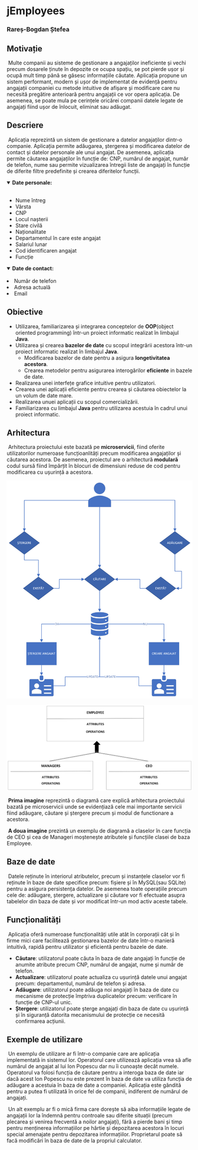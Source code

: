 # jEmployees
### Rareș-Bogdan Ștefea

## Motivație

&nbsp;Multe companii au sisteme de gestionare a angajaților ineficiente și vechi precum dosarele ținute în depozite ce ocupa spațiu, se pot pierde ușor și ocupă mult timp până se găsesc informațiile căutate.
Aplicația propune un sistem performant, modern și ușor de implementat de evidență pentru angajații companiei cu metode intuitive de afișare și modificare care nu necesită pregătire anterioară pentru angajații ce vor opera aplicația.
De asemenea, se poate mula pe cerințele oricărei companii datele legate de angajați fiind ușor de înlocuit, eliminat sau adăugat.

## Descriere

&nbsp;Aplicația reprezintă un sistem de gestionare a datelor angajaților dintr-o companie.
Aplicația permite adăugarea, ștergerea și modificarea datelor de contact și datelor personale ale unui angajat.
De asemenea, aplicația permite căutarea angajaților în funcție de: CNP, numărul de angajat, număr de telefon, nume sau permite vizualizarea întregii liste de angajați în funcție de diferite filtre predefinite și crearea diferitelor funcții.

<details open>
<summary> <b>Date personale:</b></summary>
<br>
  <ul>
<li> Nume întreg </li>
<li> Vârsta </li>
<li> CNP </li>
<li>Locul nașterii</li>
<li>Stare civilă</li>
<li> Naționalitate </li>
<li> Departamentul în care este angajat </li>
<li> Salariul lunar </li>
<li>Cod identificaren angajat</li>
<li>Funcție</li>
    </ul>
</details>

<details open>
<summary><b>Date de contact:</b></summary>
<br>
<li>Număr de telefon</li>
<li>Adresa actuală</li>
<li>Email</li> 
</details>

## Obiective

* Utilizarea, familiarizarea și integrarea conceptelor de **OOP**(object oriented programming) într-un proiect informatic realizat în limbajul **Java**.
* Utilizarea și crearea **bazelor de date** cu scopul integrării acestora într-un proiect informatic realizat în limbajul **Java**.
  - Modificarea bazelor de date pentru a asigura **longetivitatea acestora**.
   - Crearea metodelor pentru asigurarea interogărilor **eficiente** in bazele de date.
* Realizarea unei interfețe grafice intuitive pentru utilizatori.
* Crearea unei aplicații eficiente pentru crearea și căutarea obiectelor la un volum de date mare.
* Realizarea unuei aplicații cu scopul comercializării.
* Familiarizarea cu limbajul **Java** pentru utilizarea acestuia în cadrul unui proiect informatic.

## Arhitectura

&nbsp;Arhitectura proiectului este bazată pe **microservicii**, fiind oferite utilizatorilor numeroase funcțioanlități precum modificarea angajaților și căutarea acestora. De asemenea, proiectul are o arhitectură **modulară** codul sursă fiind împărțit în blocuri de dimensiuni reduse de cod pentru modificarea cu ușurință a acestora.

![Exemplu de procese pentru arhitectura microserviciilor](documentatie-ghid-utlizare-raport/Vizualizarea_proceselor.png)

![Diagrama claselor exemplu](documentatie-ghid-utlizare-raport/diagrame_clase2.png)

&nbsp;**Prima imagine** reprezintă o diagramă care explică arhitectura proiectului bazată pe microservicii unde se evidențiază cele mai importante servicii fiind adăugare, căutare și ștergere precum și modul de functionare a acestora.

&nbsp;**A doua imagine** prezintă un exemplu de diagramă a claselor în care funcția de CEO și cea de Manageri moștenește atributele și funcțiile clasei de baza Employee.

## Baze de date

&nbsp;Datele reținute în interiorul atributelor, precum și instanțele claselor vor fi reținute în baze de date specifice precum: fișiere și în MySQL(sau SQLite) pentru a asigura persistența datelor. De asemenea toate operațiile precum cele de: adăugare, ștergere, actualizare și căutare vor fi efectuate asupra tabelelor din baza de date și vor modificat într-un mod activ aceste tabele.
## Funcționalități

&nbsp;Aplicația oferă numeroase funcționalități utile atât în corporații cât și în firme mici care facilitează gestionarea bazelor de date într-o manieră intuitivă, rapidă pentru utilizator și eficientă pentru bazele de date.

<ul>
  <li><b>Căutare</b>: utilizatorul poate căuta în baza de date angajați în funcție de anumite atribute precum CNP, numărul de angajat, nume și număr de telefon.</li>
  <li><b>Actualizare</b>: utilizatorul poate actualiza cu ușurință datele unui angajat precum: departamentul, numărul de telefon și adresa.</li>
  <li><b>Adăugare</b>: utilizatorul poate adăuga noi angajați în baza de date cu mecanisme de protecție împtriva duplicatelor precum: verificare în funcție de CNP-ul unic.</li>
  <li><b>Ștergere</b>: utilizatorul poate șterge angajați din baza de date cu ușurință și în siguranță datorita mecanismului de protecție ce necesită confirmarea acțiunii.</li>
</ul>

## Exemple de utilizare

&nbsp;Un exemplu de utilizare ar fi într-o companie care are aplicația implementată in sistemul lor. Operatorul care utilizează aplicația vrea să afle numărul de angajat al lui Ion Popescu dar nu îi cunoaște decât numele. Operatorul va folosi funcția de căutare pentru a interoga baza de date iar dacă acest Ion Popescu nu este prezent în baza de date va utiliza funcția de adăugare a acestuia în baza de date a companiei. Aplicația este gândită pentru a putea fi utilizată în orice fel de companii, indiferent de numărul de angajați.

&nbsp;Un alt exemplu ar fi o mică firma care dorește să aiba informațiile legate de angajații lor la îndemnă pentru controale sau diferite situații (precum plecarea și venirea frecventă a noilor angajați), fără a pierde bani și timp pentru menținerea informațiilor pe hârtie și depozitarea acestora în locuri special amenajate pentru depozitarea informațiilor. Proprietarul poate să facă modificări în baza de date de la propriul calculator.
